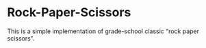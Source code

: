 # Rock-Paper-Scissors
This is a simple implementation of grade-school classic “rock paper scissors”. 
